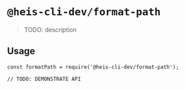 # `@heis-cli-dev/format-path`

> TODO: description

## Usage

```
const formatPath = require('@heis-cli-dev/format-path');

// TODO: DEMONSTRATE API
```
